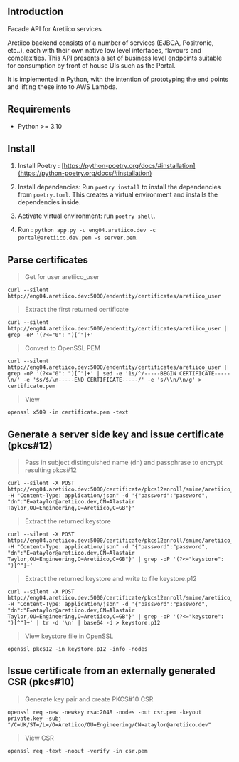 
## Introduction
Facade API for Aretiico services

Aretiico backend consists of a number of services (EJBCA, Positronic, etc..), each with their own native low level interfaces, flavours and complexities. This API presents a set of business level endpoints suitable for consumption by front of house UIs such as the Portal.

It is implemented in Python, with the intention of prototyping the end points and lifting these into to AWS Lambda. 

## Requirements
- Python >= 3.10

## Install
1.  Install Poetry : [https://python-poetry.org/docs/#installation](https://python-poetry.org/docs/#installation)
 
2.  Install dependencies: Run  `poetry install` to install the dependencies from  `poetry.toml`. This creates a virtual environment and installs the dependencies inside.
    
3.  Activate virtual environment: run  `poetry shell`. 
    
4.  Run : `python app.py -u eng04.aretiico.dev -c portal@aretiico.dev.pem -s server.pem`.

## Parse certificates 

> Get for user aretiico_user

    curl --silent http://eng04.aretiico.dev:5000/endentity/certificates/aretiico_user

> Extract the first returned certificate

    curl --silent http://eng04.aretiico.dev:5000/endentity/certificates/aretiico_user | grep -oP '(?<="0": ")[^"]+'

> Convert to OpenSSL PEM

    curl --silent http://eng04.aretiico.dev:5000/endentity/certificates/aretiico_user | grep -oP '(?<="0": ")[^"]+' | sed -e '1s/^/-----BEGIN CERTIFICATE-----\n/' -e '$s/$/\n-----END CERTIFICATE-----/' -e 's/\\n/\n/g' > certificate.pem

> View

    openssl x509 -in certificate.pem -text

## Generate a server side key and issue certificate (pkcs#12)

> Pass in subject distinguished name (dn) and passphrase to encrypt resulting pkcs#12 

    curl --silent -X POST http://eng04.aretiico.dev:5000/certificate/pkcs12enroll/smime/aretiico_user -H "Content-Type: application/json" -d '{"password":"password", "dn":"E=ataylor@aretiico.dev,CN=Alastair Taylor,OU=Engineering,O=Aretiico,C=GB"}'

> Extract the returned keystore 

    curl --silent -X POST http://eng04.aretiico.dev:5000/certificate/pkcs12enroll/smime/aretiico_user
    -H "Content-Type: application/json" -d '{"password":"password", "dn":"E=ataylor@aretiico.dev,CN=Alastair Taylor,OU=Engineering,O=Aretiico,C=GB"}' | grep -oP '(?<="keystore": ")[^"]+'

> Extract the returned keystore and write to file keystore.p12

    curl --silent -X POST http://eng04.aretiico.dev:5000/certificate/pkcs12enroll/smime/aretiico_user
    -H "Content-Type: application/json" -d '{"password":"password", "dn":"E=ataylor@aretiico.dev,CN=Alastair Taylor,OU=Engineering,O=Aretiico,C=GB"}' | grep -oP '(?<="keystore": ")[^"]+' | tr -d '\n' | base64 -d > keystore.p12

> View keystore file in OpenSSL

    openssl pkcs12 -in keystore.p12 -info -nodes

## Issue certificate from an externally generated CSR (pkcs#10)

> Generate key pair and create PKCS#10 CSR

    openssl req -new -newkey rsa:2048 -nodes -out csr.pem -keyout private.key -subj "/C=UK/ST=/L=/O=Aretiico/OU=Engineering/CN=ataylor@aretiico.dev"

> View CSR

    openssl req -text -noout -verify -in csr.pem

